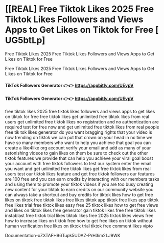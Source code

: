 # [[REAL] Free Tiktok Likes 2025 Free Tiktok Likes Followers and Views Apps to Get Likes on Tiktok for Free [ UG5btLp]

Free Tiktok Likes 2025 Free Tiktok Likes Followers and Views Apps to Get Likes on Tiktok for Free

Free Tiktok Likes 2025 Free Tiktok Likes Followers and Views Apps to Get Likes on Tiktok for Free

#### **TikTok Followers Generator 👉👉**  https://appbitly.com/UEvpV

#### **TikTok Followers Generator 👉👉**  https://appbitly.com/UEvpV

free tiktok likes 2025 free tiktok likes followers and views apps to get likes on tiktok for free free tiktok likes get unlimited free tiktok likes from real users get unlimited free tiktok likes no registration and no authentication are required test for free now and get unlimited free tiktok likes from real people free tik tok likes generator do you want bragging rights that your video is now trending on tiktok we can put that crown on your head in no time we have so many members who want to help you achieve that goal you can create a like4like org account verify your email and add as many of your astonishing videos to gain likes on them be sure to check out the other tiktok features we provide that can help you achieve your viral goal boost your account with free tiktok followers to test our system enter the email you want and get unlimited free tiktok likes get free tiktok likes from real users test our tiktok likes feature and get free tiktok followers our features are 100 free and you can earn credits by interacting with our members tasks and using them to promote your tiktok videos if you are too busy creating new content for your tiktok to earn credits on our community website you can always take a shortcut and buy credits for tiktok likes how to get free likes on tiktok free tiktok likes free likes tiktok app tiktok free likes app tiktok free likes trial free tiktok likes easy free 25 tiktok likes how to get free views and likes on tiktok likes free generator gain tiktok likes free free tiktok likes instablast free tiktok trial likes tiktok likes free 2025 tiktok likes views free how to increase likes on tiktok free how to get free likes on tiktok without human verification free likes on tiktok trial tiktok free comment likes vipto

Documentation-xZXTAFH96Tupk5UDAZ-PrH3im2LJ9WK

